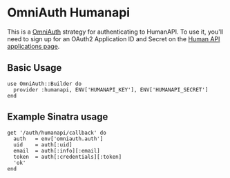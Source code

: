 # OmniAuth Humanapi

This is a [OmniAuth](http://www.omniauth.org/) strategy for authenticating to HumanAPI. To use it, you'll need to sign up for an OAuth2 Application ID and Secret on the [Human API applications page](http://developer.humanapi.co/).

## Basic Usage

    use OmniAuth::Builder do
      provider :humanapi, ENV['HUMANAPI_KEY'], ENV['HUMANAPI_SECRET']
    end

## Example Sinatra usage

    get '/auth/humanapi/callback' do
      auth   = env['omniauth.auth']
      uid    = auth[:uid]
      email  = auth[:info][:email]
      token  = auth[:credentials][:token]
      'ok'
    end